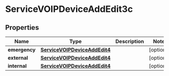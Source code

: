 

# ServiceVOIPDeviceAddEdit3c

## Properties

Name | Type | Description | Notes
------------ | ------------- | ------------- | -------------
**emergency** | [**ServiceVOIPDeviceAddEdit4**](ServiceVOIPDeviceAddEdit4.md) |  |  [optional]
**external** | [**ServiceVOIPDeviceAddEdit4**](ServiceVOIPDeviceAddEdit4.md) |  |  [optional]
**internal** | [**ServiceVOIPDeviceAddEdit4**](ServiceVOIPDeviceAddEdit4.md) |  |  [optional]




